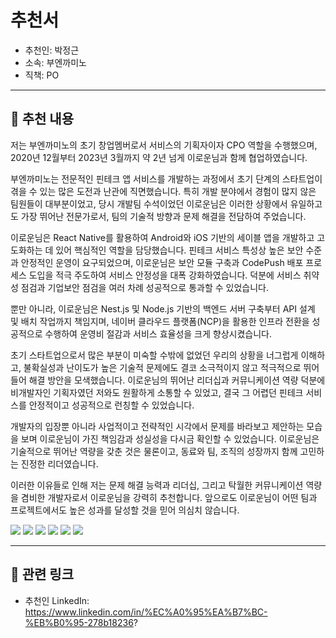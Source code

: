 # 추천서

- 추천인: 박정근
- 소속: 부엔까미노
- 직책: PO

---

## 💬 추천 내용

저는 부엔까미노의 초기 창업멤버로서 서비스의 기획자이자 CPO 역할을 수행했으며, 2020년 12월부터 2023년 3월까지 약 2년 넘게 이로운님과 함께 협업하였습니다.

부엔까미노는 전문적인 핀테크 앱 서비스를 개발하는 과정에서 초기 단계의 스타트업이 겪을 수 있는 많은 도전과 난관에 직면했습니다. 특히 개발 분야에서 경험이 많지 않은 팀원들이 대부분이었고, 당시 개발팀 수석이었던 이로운님은 이러한 상황에서 유일하고도 가장 뛰어난 전문가로서, 팀의 기술적 방향과 문제 해결을 전담하여 주었습니다.

이로운님은 React Native를 활용하여 Android와 iOS 기반의 세이블 앱을 개발하고 고도화하는 데 있어 핵심적인 역할을 담당했습니다. 핀테크 서비스 특성상 높은 보안 수준과 안정적인 운영이 요구되었으며, 이로운님은 보안 모듈 구축과 CodePush 배포 프로세스 도입을 적극 주도하여 서비스 안정성을 대폭 강화하였습니다. 덕분에 서비스 취약성 점검과 기업보안 점검을 여러 차례 성공적으로 통과할 수 있었습니다.

뿐만 아니라, 이로운님은 Nest.js 및 Node.js 기반의 백엔드 서버 구축부터 API 설계 및 배치 작업까지 책임지며, 네이버 클라우드 플랫폼(NCP)을 활용한 인프라 전환을 성공적으로 수행하여 운영비 절감과 서비스 효율성을 크게 향상시켰습니다.

초기 스타트업으로서 많은 부분이 미숙할 수밖에 없었던 우리의 상황을 너그럽게 이해하고, 불확실성과 난이도가 높은 기술적 문제에도 결코 소극적이지 않고 적극적으로 뛰어들어 해결 방안을 모색했습니다. 이로운님의 뛰어난 리더십과 커뮤니케이션 역량 덕분에 비개발자인 기획자였던 저와도 원활하게 소통할 수 있었고, 결국 그 어렵던 핀테크 서비스를 안정적이고 성공적으로 런칭할 수 있었습니다.

개발자의 입장뿐 아니라 사업적이고 전략적인 시각에서 문제를 바라보고 제안하는 모습을 보며 이로운님이 가진 책임감과 성실성을 다시금 확인할 수 있었습니다. 이로운님은 기술적으로 뛰어난 역량을 갖춘 것은 물론이고, 동료와 팀, 조직의 성장까지 함께 고민하는 진정한 리더였습니다.

이러한 이유들로 인해 저는 문제 해결 능력과 리더십, 그리고 탁월한 커뮤니케이션 역량을 겸비한 개발자로서 이로운님을 강력히 추천합니다. 앞으로도 이로운님이 어떤 팀과 프로젝트에서도 높은 성과를 달성할 것을 믿어 의심치 않습니다.

![](/assets/linkedin/linkedin-buencamino-jungkeun-po.png)
![](/assets/wanted/wanted-buencamino-jungkeun-po-01.png)
![](/assets/wanted/wanted-buencamino-jungkeun-po-02.png)
![](/assets/wanted/wanted-buencamino-jungkeun-po-03.png)
![](/assets/wanted/wanted-buencamino-jungkeun-po-04.png)
![](/assets/wanted/wanted-buencamino-jungkeun-po-05.png)

---

## 🔗 관련 링크

- 추천인 LinkedIn: https://www.linkedin.com/in/%EC%A0%95%EA%B7%BC-%EB%B0%95-278b18236?
